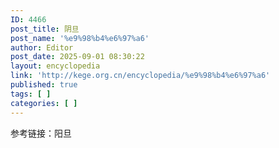 ```yaml
---
ID: 4466
post_title: 阴旦
post_name: '%e9%98%b4%e6%97%a6'
author: Editor
post_date: 2025-09-01 08:30:22
layout: encyclopedia
link: 'http://kege.org.cn/encyclopedia/%e9%98%b4%e6%97%a6'
published: true
tags: [ ]
categories: [ ]
---
```

参考链接：阳旦
